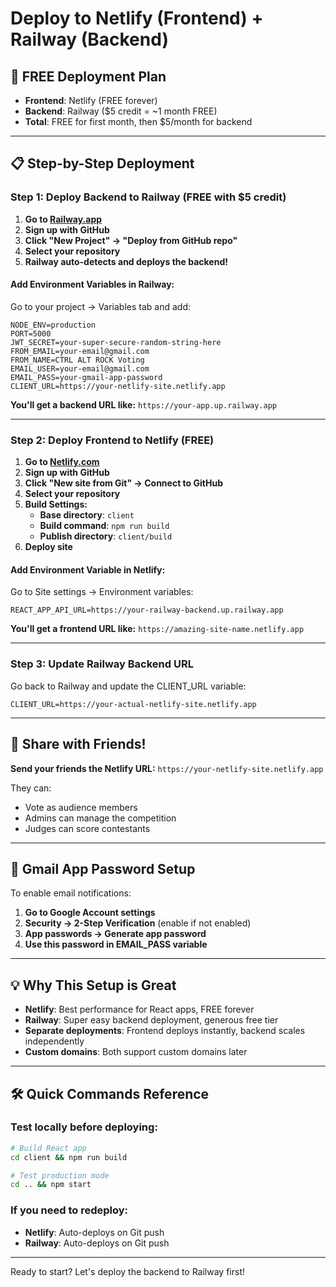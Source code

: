 # Deploy to Netlify (Frontend) + Railway (Backend)

## 🎯 FREE Deployment Plan
- **Frontend**: Netlify (FREE forever)
- **Backend**: Railway ($5 credit = ~1 month FREE)
- **Total**: FREE for first month, then $5/month for backend

---

## 📋 Step-by-Step Deployment

### Step 1: Deploy Backend to Railway (FREE with $5 credit)

1. **Go to [Railway.app](https://railway.app)**
2. **Sign up with GitHub**
3. **Click "New Project" → "Deploy from GitHub repo"**
4. **Select your repository**
5. **Railway auto-detects and deploys the backend!**

#### Add Environment Variables in Railway:
Go to your project → Variables tab and add:
```
NODE_ENV=production
PORT=5000
JWT_SECRET=your-super-secure-random-string-here
FROM_EMAIL=your-email@gmail.com
FROM_NAME=CTRL ALT ROCK Voting
EMAIL_USER=your-email@gmail.com
EMAIL_PASS=your-gmail-app-password
CLIENT_URL=https://your-netlify-site.netlify.app
```

**You'll get a backend URL like:** `https://your-app.up.railway.app`

---

### Step 2: Deploy Frontend to Netlify (FREE)

1. **Go to [Netlify.com](https://netlify.com)**
2. **Sign up with GitHub**
3. **Click "New site from Git" → Connect to GitHub**
4. **Select your repository**
5. **Build Settings:**
   - **Base directory**: `client`
   - **Build command**: `npm run build`
   - **Publish directory**: `client/build`
6. **Deploy site**

#### Add Environment Variable in Netlify:
Go to Site settings → Environment variables:
```
REACT_APP_API_URL=https://your-railway-backend.up.railway.app
```

**You'll get a frontend URL like:** `https://amazing-site-name.netlify.app`

---

### Step 3: Update Railway Backend URL
Go back to Railway and update the CLIENT_URL variable:
```
CLIENT_URL=https://your-actual-netlify-site.netlify.app
```

---

## 🎉 Share with Friends!

**Send your friends the Netlify URL:**
`https://your-netlify-site.netlify.app`

They can:
- Vote as audience members
- Admins can manage the competition
- Judges can score contestants

---

## 📧 Gmail App Password Setup

To enable email notifications:

1. **Go to Google Account settings**
2. **Security → 2-Step Verification** (enable if not enabled)
3. **App passwords → Generate app password**
4. **Use this password in EMAIL_PASS variable**

---

## 💡 Why This Setup is Great

- **Netlify**: Best performance for React apps, FREE forever
- **Railway**: Super easy backend deployment, generous free tier
- **Separate deployments**: Frontend deploys instantly, backend scales independently
- **Custom domains**: Both support custom domains later

---

## 🛠️ Quick Commands Reference

### Test locally before deploying:
```bash
# Build React app
cd client && npm run build

# Test production mode
cd .. && npm start
```

### If you need to redeploy:
- **Netlify**: Auto-deploys on Git push
- **Railway**: Auto-deploys on Git push

---

Ready to start? Let's deploy the backend to Railway first!